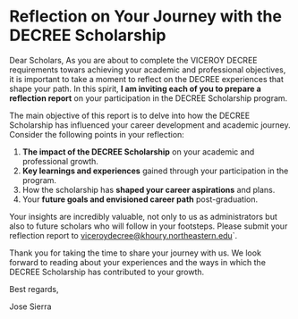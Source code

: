 # Reflection on Your Journey with the DECREE Scholarship

Dear Scholars,
As you are about to complete the VICEROY DECREE requirements towars achieving your academic and professional objectives, it is important to take a moment to reflect on the DECREE experiences that shape your path. In this spirit, **I am inviting each of you to prepare a reflection report** on your participation in the DECREE Scholarship program.

The main objective of this report is to delve into how the DECREE Scholarship has influenced your career development and academic journey. Consider the following points in your reflection:

1. **The impact of the DECREE Scholarship** on your academic and professional growth.
2. **Key learnings and experiences** gained through your participation in the program.
3. How the scholarship has **shaped your career aspirations** and plans.
4. Your **future goals and envisioned career path** post-graduation.

Your insights are incredibly valuable, not only to us as administrators but also to future scholars who will follow in your footsteps. Please submit your reflection report to viceroydecree@khoury.northeastern.edu`.

Thank you for taking the time to share your journey with us. We look forward to reading about your experiences and the ways in which the DECREE Scholarship has contributed to your growth.

Best regards,

Jose Sierra
